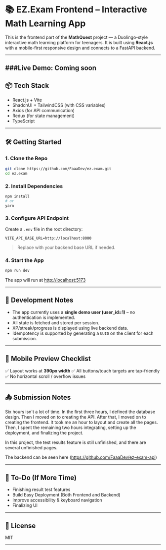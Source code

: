 
# 📚 EZ.Exam Frontend – Interactive Math Learning App

This is the frontend part of the **MathQuest** project — a Duolingo-style interactive math learning platform for teenagers. It is built using **React.js** with a mobile-first responsive design and connects to a FastAPI backend.

---
###Live Demo: Coming soon
---

## 📦 Tech Stack

* React.js + Vite
* ShadcnUI + TailwindCSS (with CSS variables)
* Axios (for API communication)
* Redux (for state management)
* TypeScript

---

## 🛠️ Getting Started

### 1. Clone the Repo

```bash
git clone https://github.com/FaaaDev/ez.exam.git
cd ez.exam
```

### 2. Install Dependencies

```bash
npm install
# or
yarn
```

### 3. Configure API Endpoint

Create a `.env` file in the root directory:

```
VITE_API_BASE_URL=http://localhost:8000
```

> Replace with your backend base URL if needed.

### 4. Start the App

```bash
npm run dev
```

The app will run at [http://localhost:5173](http://localhost:5173)

---

## 🧪 Development Notes

* The app currently uses a **single demo user (user\_id=1)** – no authentication is implemented.
* All state is fetched and stored per session.
* XP/streak/progress is displayed using live backend data.
* Idempotency is supported by generating a `UUID` on the client for each submission.

---

## 📱 Mobile Preview Checklist

✅ Layout works at **390px width**
✅ All buttons/touch targets are tap-friendly
✅ No horizontal scroll / overflow issues

---

## 📤 Submission Notes

Six hours isn't a lot of time.
In the first three hours, I defined the database design. Then I moved on to creating the API.
After that, I moved on to creating the frontend. It took me an hour to layout and create all the pages.
Then, I spent the remaining two hours integrating, setting up the deployment, and finalizing the project.

In this project, the test results feature is still unfinished, and there are several unfinished pages.

The backend can be seen here (https://github.com/FaaaDev/ez-exam-api)

---

## 📌 To-Do (If More Time)

* Finishing result test features
* Build Easy Deployment (Both Frontend and Backend)
* Improve accessibility & keyboard navigation
* Finalizing UI

---

## 📄 License

MIT

---

